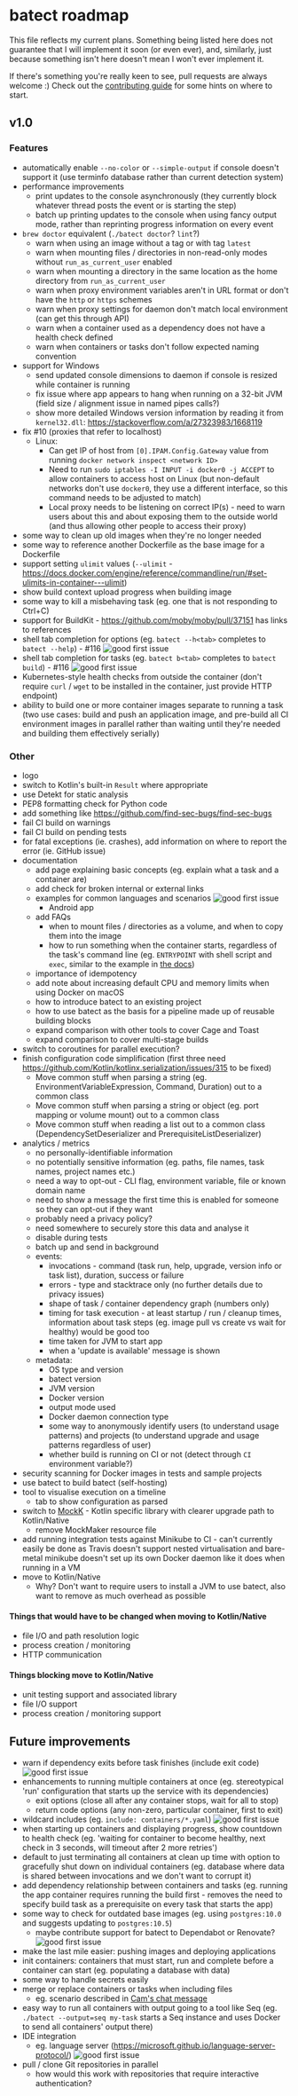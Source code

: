 # batect roadmap

This file reflects my current plans. Something being listed here does not guarantee that I will implement it soon (or even ever),
and, similarly, just because something isn't here doesn't mean I won't ever implement it.

If there's something you're really keen to see, pull requests are always welcome :) Check out the [contributing guide](CONTRIBUTING.md) for some hints on where to start.

## v1.0

### Features
* automatically enable `--no-color` or `--simple-output` if console doesn't support it (use terminfo database rather than current detection system)
* performance improvements
  * print updates to the console asynchronously (they currently block whatever thread posts the event or is starting the step)
  * batch up printing updates to the console when using fancy output mode, rather than reprinting progress information on every event
* `brew doctor` equivalent (`./batect doctor`? `lint`?)
  * warn when using an image without a tag or with tag `latest`
  * warn when mounting files / directories in non-read-only modes without `run_as_current_user` enabled
  * warn when mounting a directory in the same location as the home directory from `run_as_current_user`
  * warn when proxy environment variables aren't in URL format or don't have the `http` or `https` schemes
  * warn when proxy settings for daemon don't match local environment (can get this through API)
  * warn when a container used as a dependency does not have a health check defined
  * warn when containers or tasks don't follow expected naming convention
* support for Windows
  * send updated console dimensions to daemon if console is resized while container is running
  * fix issue where app appears to hang when running on a 32-bit JVM (field size / alignment issue in named pipes calls?)
  * show more detailed Windows version information by reading it from `kernel32.dll`: https://stackoverflow.com/a/27323983/1668119
* fix #10 (proxies that refer to localhost)
  * Linux:
    * Can get IP of host from `[0].IPAM.Config.Gateway` value from running `docker network inspect <network ID>`
    * Need to run `sudo iptables -I INPUT -i docker0 -j ACCEPT` to allow containers to access host on Linux (but non-default networks don't use `docker0`,
      they use a different interface, so this command needs to be adjusted to match)
    * Local proxy needs to be listening on correct IP(s) - need to warn users about this and about exposing them to the outside world (and thus allowing other people to access their proxy)
* some way to clean up old images when they're no longer needed
* some way to reference another Dockerfile as the base image for a Dockerfile
* support setting `ulimit` values (`--ulimit` - https://docs.docker.com/engine/reference/commandline/run/#set-ulimits-in-container---ulimit)
* show build context upload progress when building image
* some way to kill a misbehaving task (eg. one that is not responding to Ctrl+C)
* support for BuildKit - https://github.com/moby/moby/pull/37151 has links to references
* shell tab completion for options (eg. `batect --h<tab>` completes to `batect --help`) - #116 ![good first issue](https://img.shields.io/badge/-good%20first%20issue-green)
* shell tab completion for tasks (eg. `batect b<tab>` completes to `batect build`) - #116 ![good first issue](https://img.shields.io/badge/-good%20first%20issue-green)
* Kubernetes-style health checks from outside the container (don't require `curl` / `wget` to be installed in the container, just provide HTTP endpoint)
* ability to build one or more container images separate to running a task (two use cases: build and push an application image, and pre-build all CI environment images in parallel rather than waiting until they're needed and building them effectively serially)

### Other
* logo
* switch to Kotlin's built-in `Result` where appropriate
* use Detekt for static analysis
* PEP8 formatting check for Python code
* add something like https://github.com/find-sec-bugs/find-sec-bugs
* fail CI build on warnings
* fail CI build on pending tests
* for fatal exceptions (ie. crashes), add information on where to report the error (ie. GitHub issue)
* documentation
  * add page explaining basic concepts (eg. explain what a task and a container are)
  * add check for broken internal or external links
  * examples for common languages and scenarios ![good first issue](https://img.shields.io/badge/-good%20first%20issue-green)
    * Android app
  * add FAQs
    * when to mount files / directories as a volume, and when to copy them into the image
    * how to run something when the container starts, regardless of the task's command line (eg. `ENTRYPOINT` with shell script and `exec`, similar to the example in [the docs](https://docs.docker.com/engine/reference/builder/#entrypoint))
  * importance of idempotency
  * add note about increasing default CPU and memory limits when using Docker on macOS
  * how to introduce batect to an existing project
  * how to use batect as the basis for a pipeline made up of reusable building blocks
  * expand comparison with other tools to cover Cage and Toast
  * expand comparison to cover multi-stage builds
* switch to coroutines for parallel execution?
* finish configuration code simplification (first three need https://github.com/Kotlin/kotlinx.serialization/issues/315 to be fixed)
  * Move common stuff when parsing a string (eg. EnvironmentVariableExpression, Command, Duration) out to a common class
  * Move common stuff when parsing a string or object (eg. port mapping or volume mount) out to a common class
  * Move common stuff when reading a list out to a common class (DependencySetDeserializer and PrerequisiteListDeserializer)
* analytics / metrics
  * no personally-identifiable information
  * no potentially sensitive information (eg. paths, file names, task names, project names etc.)
  * need a way to opt-out - CLI flag, environment variable, file or known domain name
  * need to show a message the first time this is enabled for someone so they can opt-out if they want
  * probably need a privacy policy?
  * need somewhere to securely store this data and analyse it
  * disable during tests
  * batch up and send in background
  * events:
    * invocations - command (task run, help, upgrade, version info or task list), duration, success or failure
    * errors - type and stacktrace only (no further details due to privacy issues)
    * shape of task / container dependency graph (numbers only)
    * timing for task execution - at least startup / run / cleanup times, information about task steps (eg. image pull vs create vs wait for healthy) would be good too
    * time taken for JVM to start app
    * when a 'update is available' message is shown
  * metadata:
    * OS type and version
    * batect version
    * JVM version
    * Docker version
    * output mode used
    * Docker daemon connection type
    * some way to anonymously identify users (to understand usage patterns) and projects (to understand upgrade and usage patterns regardless of user)
    * whether build is running on CI or not (detect through `CI` environment variable?)
* security scanning for Docker images in tests and sample projects
* use batect to build batect (self-hosting)
* tool to visualise execution on a timeline
  * tab to show configuration as parsed
* switch to [MockK](https://github.com/oleksiyp/mockk) - Kotlin specific library with clearer upgrade path to Kotlin/Native
  * remove MockMaker resource file
* add running integration tests against Minikube to CI - can't currently easily be done as Travis doesn't support nested virtualisation and bare-metal minikube doesn't set up its own Docker daemon like it does when running in a VM
* move to Kotlin/Native
  * Why? Don't want to require users to install a JVM to use batect, also want to remove as much overhead as possible

#### Things that would have to be changed when moving to Kotlin/Native
* file I/O and path resolution logic
* process creation / monitoring
* HTTP communication

#### Things blocking move to Kotlin/Native
* unit testing support and associated library
* file I/O support
* process creation / monitoring support

## Future improvements
* warn if dependency exits before task finishes (include exit code) ![good first issue](https://img.shields.io/badge/-good%20first%20issue-green)
* enhancements to running multiple containers at once (eg. stereotypical 'run' configuration that starts up the service with its dependencies)
  * exit options (close all after any container stops, wait for all to stop)
  * return code options (any non-zero, particular container, first to exit)
* wildcard includes (eg. `include: containers/*.yaml`) ![good first issue](https://img.shields.io/badge/-good%20first%20issue-green)
* when starting up containers and displaying progress, show countdown to health check (eg. 'waiting for container to become healthy, next check in 3 seconds, will timeout after 2 more retries')
* default to just terminating all containers at clean up time with option to gracefully shut down on individual containers
  (eg. database where data is shared between invocations and we don't want to corrupt it)
* add dependency relationship between containers and tasks (eg. running the app container requires running the build first - removes the need to specify
  build task as a prerequisite on every task that starts the app)
* some way to check for outdated base images (eg. using `postgres:10.0` and suggests updating to `postgres:10.5`)
  * maybe contribute support for batect to Dependabot or Renovate? ![good first issue](https://img.shields.io/badge/-good%20first%20issue-green)
* make the last mile easier: pushing images and deploying applications
* init containers: containers that must start, run and complete before a container can start (eg. populating a database with data)
* some way to handle secrets easily
* merge or replace containers or tasks when including files
  * eg. scenario described in [Cam's chat message](https://spectrum.chat/batect/general/workflows-for-making-changes-across-multiple-repos~99e11eee-cc8a-4118-ba4c-52d8e188813a)
* easy way to run all containers with output going to a tool like Seq (eg. `./batect --output=seq my-task` starts a Seq instance and uses Docker to send all containers' output there)
* IDE integration
  * eg. language server (https://microsoft.github.io/language-server-protocol/) ![good first issue](https://img.shields.io/badge/-good%20first%20issue-green)
* pull / clone Git repositories in parallel
  * how would this work with repositories that require interactive authentication?
